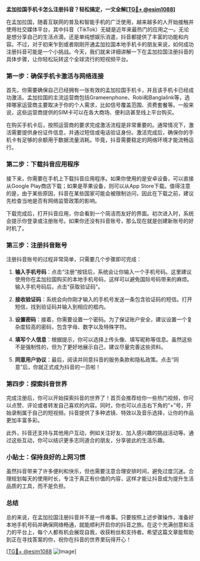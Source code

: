 **孟加拉国手机卡怎么注册抖音？轻松搞定，一文全解[[TG💪+ @esim1088](https://t.me/s/esim1088)]**

在孟加拉国，随着互联网的普及和智能手机的广泛使用，越来越多的人开始接触并使用社交媒体平台，其中抖音（TikTok）无疑是近年来最热门的应用之一。无论是想分享自己的生活点滴，还是单纯想娱乐消遣，抖音都提供了丰富的功能和内容。不过，对于初来乍到或者刚刚开通孟加拉国本地手机卡的朋友来说，如何成功注册抖音可能是一个小挑战。今天，我们就来详细讲解一下在孟加拉国注册抖音的具体步骤，让你轻松玩转这个全球流行的短视频平台。

### 第一步：确保手机卡激活与网络连接

首先，你需要确保自己已经拥有一张有效的孟加拉国手机卡，并且该手机卡已经成功激活。孟加拉国的主流运营商包括Grameenphone、Robi和Banglalink等，选择哪家运营商主要取决于你的个人需求，比如信号覆盖范围、资费套餐等。一般来说，这些运营商提供的SIM卡可以在各大商场、便利店甚至线上平台购买。

在购买手机卡后，按照运营商的要求完成激活流程是非常重要的。通常情况下，激活需要提供身份证件信息，并通过短信或电话验证身份。激活完成后，确保你的手机卡有足够的余额用于数据流量消耗。毕竟，抖音需要稳定的网络环境才能流畅运行。

### 第二步：下载抖音应用程序

接下来，你需要在手机上下载抖音应用程序。如果你使用的是安卓设备，可以直接从Google Play商店下载；如果是苹果设备，则可以从App Store下载。值得注意的是，由于某些原因，抖音在某些国家可能会被限制访问，因此在下载之前，建议先检查当地是否有网络监管政策的影响。

下载完成后，打开抖音应用，你会看到一个简洁而友好的界面。初次进入时，系统会提示你登录或注册账号。如果你还没有抖音账号，那么现在就是创建新账号的好时机了。

### 第三步：注册抖音账号

注册抖音账号的过程非常简单，只需要几个步骤即可完成：

1. **输入手机号码**：点击“注册”按钮后，系统会让你输入一个手机号码。这里建议使用你在孟加拉国购买的本地手机号码，这样可以避免国际号码带来的麻烦。输入手机号码后，点击“获取验证码”。

2. **接收验证码**：系统会向你刚才输入的手机号发送一条包含验证码的短信。打开短信，找到验证码并输入到相应的框内。

3. **设置密码**：接着，你需要设置一个密码。为了保证账户安全，建议设置一个复杂度较高的密码，包含字母、数字以及特殊字符。

4. **填写个人信息**：根据提示，你可以选择上传头像、填写昵称等信息。虽然这些不是强制性的，但为了更好地展示自己，建议尽量完善这些资料。

5. **同意用户协议**：最后，阅读并同意抖音的服务条款和隐私政策。点击“同意”后，你就正式成为抖音的一员啦！

### 第四步：探索抖音世界

完成注册后，你可以开始探索抖音的世界了！首页会推荐给你一些热门视频，你可以点赞、评论或者转发自己喜欢的内容。同时，你也可以点击右下角的“+”号，开始录制属于自己的短视频。抖音提供了多种滤镜、特效以及音乐选择，让你的作品更加丰富多彩。

此外，抖音还支持与其他用户互动，例如关注好友、加入感兴趣的挑战活动等。通过这些互动，你可以结识更多志同道合的朋友，分享彼此的生活乐趣。

### 小贴士：保持良好的上网习惯

虽然抖音带来了许多便利和快乐，但也需要注意合理安排时间，避免过度沉迷。合理规划每天的使用时长，专注于真正有价值的内容，这样才能让抖音成为提升生活品质的工具，而不是负担。

### 总结

总的来说，在孟加拉国注册抖音并不是一件难事。只要按照上述步骤操作，准备好本地手机号码并确保网络畅通，就能顺利开启你的抖音之旅。在这个充满创意和活力的平台上，每个人都有机会展现自我，收获粉丝和支持者。希望这篇文章能帮助到正在寻找答案的你，祝你在抖音的世界里玩得开心！

[[TG💪+ @esim1088](https://t.me/s/esim1088) ![Image](https://i.postimg.cc/4NQfJmqS/Snipaste-2025-05-13-00-14-12.png)]